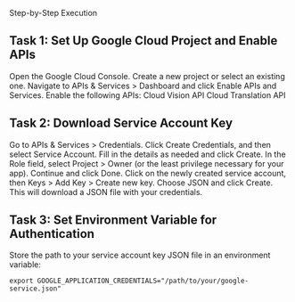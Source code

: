 Step-by-Step Execution

## Task 1: Set Up Google Cloud Project and Enable APIs
Open the Google Cloud Console.
Create a new project or select an existing one.
Navigate to APIs & Services > Dashboard and click Enable APIs and Services.
Enable the following APIs:
Cloud Vision API
Cloud Translation API

## Task 2: Download Service Account Key
Go to APIs & Services > Credentials.
Click Create Credentials, and then select Service Account.
Fill in the details as needed and click Create.
In the Role field, select Project > Owner (or the least privilege necessary for your app).
Continue and click Done.
Click on the newly created service account, then Keys > Add Key > Create new key.
Choose JSON and click Create. This will download a JSON file with your credentials.


## Task 3: Set Environment Variable for Authentication
Store the path to your service account key JSON file in an environment variable:
```
export GOOGLE_APPLICATION_CREDENTIALS="/path/to/your/google-service.json"
```